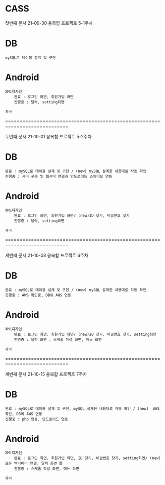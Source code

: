 # CASS

첫번째 문서
21-09-30 융복합 프로젝트 5-1주차

# DB
    mySQL로 테이블 설계 및 구현


# Android
    XML디자인
        완료 : 로그인 화면, 회원가입 화면
        진행중 : 달력, setting화면

    자바

============================================================================

두번째 문서
21-10-01 융복합 프로젝트 5-2주차

# DB
    완료 : mySQL로 테이블 설계 및 구현 / (new) mySQL 설계한 내용대로 작동 확인
    진행중 : 서버 구축 및 웹서버 연결과 안드로이드 스튜디오 연동


# Android
    XML디자인
        완료 : 로그인 화면, 회원가입 화면/ (new)ID 찾기, 비밀번호 찾기
        진행중 : 달력, setting화면

    자바

============================================================================

세번째 문서
21-10-08 융복합 프로젝트 6주차

# DB
    완료 : mySQL로 테이블 설계 및 구현 / (new) mySQL 설계한 내용대로 작동 확인
    진행중 : AWS 확인중, DB와 AWS 연동


# Android
    XML디자인
        완료 : 로그인 화면, 회원가입 화면/ (new)ID 찾기, 비밀번호 찾기, setting화면
        진행중 : 달력 화면 , 스케줄 작성 화면, 메뉴 화면

    자바


============================================================================

세번째 문서
21-10-15 융복합 프로젝트 7주차

# DB
    완료 : mySQL로 테이블 설계 및 구현, mySQL 설계한 내용대로 작동 확인 / (new)  AWS 확인, DB와 AWS 연동
    진행중 : php 연동, 안드로이드 연동


# Android
    XML디자인
        완료 : 로그인 화면, 회원가입 화면, ID 찾기, 비밀번호 찾기, setting화면/ (new) 모든 엑티비티 연결, 달력 화면 틀
        진행중 : 스케줄 작성 화면, 메뉴 화면

    자바



    